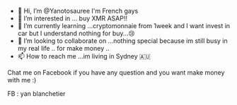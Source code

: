- 👋 Hi, I’m @Yanotosauree I'm French gays 
- 👀 I’m interested in ... buy XMR ASAP!!
- 🌱 I’m currently learning ...cryptomonnaie from 1week and I want invest in car but I understand nothing for buy...😢
- 💞️ I’m looking to collaborate on ...nothing special because im still busy in my real life .. for make money .. 
- 📫 How to reach me ...im living in Sydney 🇦🇺

<!---
Yanotosauree/Yanotosauree is a ✨ special ✨ repository because its `README.md` (this file) appears on your GitHub profile.
You can click the Preview link to take a look at your changes.
--->
Chat me on Facebook if you have any question and you want make money with me :) 

FB : yan blanchetier

